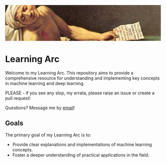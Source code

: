 <img title="learning arc" alt="Learning arc" src="/images/main.png">

# Learning Arc

Welcome to my Learning Arc. This repository aims to provide a comprehensive resource for understanding and implementing key concepts in machine learning and deep learning.

PLEASE - if you see any slop, my errata, please raise an issue or create a pull request!

Questions? Message me by [email](mailto:abreag02@gmail.com)!

## Goals

The primary goal of my Learning Arc is to:
- Provide clear explanations and implementations of machine learning concepts.
- Foster a deeper understanding of practical applications in the field.
